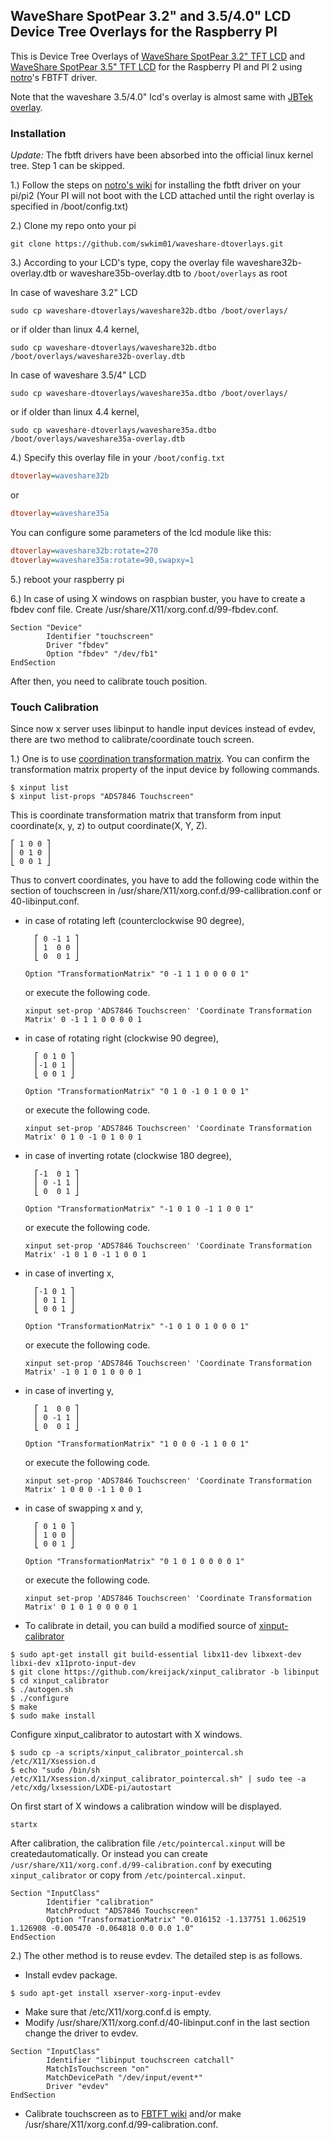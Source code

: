 ## WaveShare SpotPear 3.2" and 3.5/4.0" LCD Device Tree Overlays for the Raspberry PI
This is Device Tree Overlays of [WaveShare SpotPear 3.2" TFT LCD](http://www.waveshare.com/product/modules/oleds-lcds/3.2inch-rpi-lcd-b.htm) and [WaveShare SpotPear 3.5" TFT LCD](http://www.waveshare.com/product/modules/oleds-lcds/3.5inch-rpi-lcd-a.htm) for the Raspberry PI and PI 2 using [notro](https://github.com/notro)'s FBTFT driver.

Note that the waveshare 3.5/4.0" lcd's overlay is almost same with [JBTek overlay](https://github.com/acidjazz/jbtekoverlay).

### Installation

*_Update:_* The fbtft drivers have been absorbed into the official linux kernel tree. Step 1 can be skipped.

1.) Follow the steps on [notro's wiki](https://github.com/notro/fbtft/wiki#install) for installing the fbtft driver on your pi/pi2 (Your PI will not boot with the LCD attached until the right overlay is specified in /boot/config.txt)

2.) Clone my repo onto your pi
```shell
git clone https://github.com/swkim01/waveshare-dtoverlays.git
```

3.) According to your LCD's type, copy the overlay file waveshare32b-overlay.dtb or waveshare35b-overlay.dtb to `/boot/overlays` as root

In case of waveshare 3.2" LCD
```shell
sudo cp waveshare-dtoverlays/waveshare32b.dtbo /boot/overlays/
```
or if older than linux 4.4 kernel,
```shell
sudo cp waveshare-dtoverlays/waveshare32b.dtbo /boot/overlays/waveshare32b-overlay.dtb
```
In case of waveshare 3.5/4" LCD
```shell
sudo cp waveshare-dtoverlays/waveshare35a.dtbo /boot/overlays/
```
or if older than linux 4.4 kernel,
```shell
sudo cp waveshare-dtoverlays/waveshare35a.dtbo /boot/overlays/waveshare35a-overlay.dtb
```

4.) Specify this overlay file in your `/boot/config.txt`
```ini
dtoverlay=waveshare32b
```
or
```ini
dtoverlay=waveshare35a
```
You can configure some parameters of the lcd module like this:
```ini
dtoverlay=waveshare32b:rotate=270
dtoverlay=waveshare35a:rotate=90,swapxy=1
```

5.) reboot your raspberry pi


6.) In case of using X windows on raspbian buster, you have to create a fbdev conf file. Create /usr/share/X11/xorg.conf.d/99-fbdev.conf.
```
Section "Device"
        Identifier "touchscreen"
        Driver "fbdev"
        Option "fbdev" "/dev/fb1"
EndSection
```

After then, you need to calibrate touch position.

### Touch Calibration

Since now x server uses libinput to handle input devices instead of evdev, there are two method to calibrate/coordinate touch screen.

1.) One is to use [coordination transformation matrix](https://wiki.ubuntu.com/X/InputCoordinateTransformation).  You can confirm the transformation matrix property of the input device by following commands.
```
$ xinput list
$ xinput list-props "ADS7846 Touchscreen"
```
This is coordinate transformation matrix that transform from input coordinate(x, y, z) to output coordinate(X, Y, Z).

	⎡ 1 0 0 ⎤
	⎜ 0 1 0 ⎥
	⎣ 0 0 1 ⎦

Thus to convert coordinates, you have to add the following code within the section of touchscreen in /usr/share/X11/xorg.conf.d/99-callibration.conf or 40-libinput.conf.
- in case of rotating left (counterclockwise 90 degree),

		⎡ 0 -1 1 ⎤ 
		⎜ 1  0 0 ⎥ 
		⎣ 0  0 1 ⎦ 
	```
	Option "TransformationMatrix" "0 -1 1 1 0 0 0 0 1"
	```
	or execute the following code.
	```
	xinput set-prop 'ADS7846 Touchscreen' 'Coordinate Transformation Matrix' 0 -1 1 1 0 0 0 0 1
	```
- in case of rotating right (clockwise 90 degree),

		⎡ 0 1 0 ⎤ 
		⎜-1 0 1 ⎥ 
		⎣ 0 0 1 ⎦ 
	```
	Option "TransformationMatrix" "0 1 0 -1 0 1 0 0 1"
	```
	or execute the following code.
	```
	xinput set-prop 'ADS7846 Touchscreen' 'Coordinate Transformation Matrix' 0 1 0 -1 0 1 0 0 1
	```
- in case of inverting rotate (clockwise 180 degree),

		⎡-1  0 1 ⎤ 
		⎜ 0 -1 1 ⎥ 
		⎣ 0  0 1 ⎦ 
	```
	Option "TransformationMatrix" "-1 0 1 0 -1 1 0 0 1"
	```
	or execute the following code.
	```
	xinput set-prop 'ADS7846 Touchscreen' 'Coordinate Transformation Matrix' -1 0 1 0 -1 1 0 0 1
	```
- in case of inverting x,

		⎡-1 0 1 ⎤ 
		⎜ 0 1 1 ⎥ 
		⎣ 0 0 1 ⎦ 
	```
	Option "TransformationMatrix" "-1 0 1 0 1 0 0 0 1"
	```
	or execute the following code.
	```
	xinput set-prop 'ADS7846 Touchscreen' 'Coordinate Transformation Matrix' -1 0 1 0 1 0 0 0 1
	```
- in case of inverting y,

		⎡ 1  0 0 ⎤ 
		⎜ 0 -1 1 ⎥ 
		⎣ 0  0 1 ⎦ 
	```
	Option "TransformationMatrix" "1 0 0 0 -1 1 0 0 1"
	```
	or execute the following code.
	```
	xinput set-prop 'ADS7846 Touchscreen' 'Coordinate Transformation Matrix' 1 0 0 0 -1 1 0 0 1
	```
- in case of swapping x and y,

		⎡ 0 1 0 ⎤ 
		⎜ 1 0 0 ⎥ 
		⎣ 0 0 1 ⎦ 
	```
	Option "TransformationMatrix" "0 1 0 1 0 0 0 0 1"
	```
	or execute the following code.
	```
	xinput set-prop 'ADS7846 Touchscreen' 'Coordinate Transformation Matrix' 0 1 0 1 0 0 0 0 1
	```
- To calibrate in detail, you can build a modified source of [xinput-calibrator](https://github.com/kreijack/xinput_calibrator/tree/libinput)
```
$ sudo apt-get install git build-essential libx11-dev libxext-dev libxi-dev x11proto-input-dev
$ git clone https://github.com/kreijack/xinput_calibrator -b libinput
$ cd xinput_calibrator
$ ./autogen.sh
$ ./configure
$ make
$ sudo make install
```
Configure xinput_calibrator to autostart with X windows.
```
$ sudo cp -a scripts/xinput_calibrator_pointercal.sh /etc/X11/Xsession.d
$ echo "sudo /bin/sh /etc/X11/Xsession.d/xinput_calibrator_pointercal.sh" | sudo tee -a /etc/xdg/lxsession/LXDE-pi/autostart
```
On first start of X windows a calibration window will be displayed.
```
startx
```
After calibration, the calibration file `/etc/pointercal.xinput` will be createdautomatically. 
Or instead you can create `/usr/share/X11/xorg.conf.d/99-calibration.conf` by executing `xinput_calibrator` or copy from `/etc/pointercal.xinput`.
```
Section "InputClass"
        Identifier "calibration"
        MatchProduct "ADS7846 Touchscreen"
        Option "TransformationMatrix" "0.016152 -1.137751 1.062519 1.126908 -0.005470 -0.064818 0.0 0.0 1.0"
EndSection
```

2.) The other method is to reuse evdev. The detailed step is as follows.

- Install evdev package.
```
$ sudo apt-get install xserver-xorg-input-evdev
```
- Make sure that /etc/X11/xorg.conf.d is empty.
- Modify /usr/share/X11/xorg.conf.d/40-libinput.conf in the last section change the driver to evdev.
```
Section "InputClass"
        Identifier "libinput touchscreen catchall"
        MatchIsTouchscreen "on"
        MatchDevicePath "/dev/input/event*"
        Driver "evdev"
EndSection
```
- Calibrate touchscreen as to [FBTFT wiki](https://github.com/notro/fbtft/wiki/FBTFT-on-Raspian) and/or make /usr/share/X11/xorg.conf.d/99-calibration.conf.


